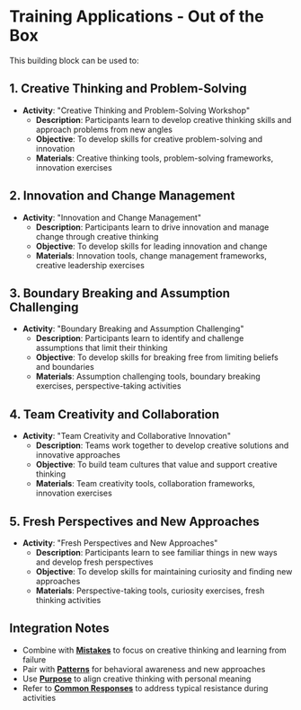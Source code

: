 # Training Applications - Out of the Box

This building block can be used to:

## 1. Creative Thinking and Problem-Solving
- **Activity**: "Creative Thinking and Problem-Solving Workshop"
  - **Description**: Participants learn to develop creative thinking skills and approach problems from new angles
  - **Objective**: To develop skills for creative problem-solving and innovation
  - **Materials**: Creative thinking tools, problem-solving frameworks, innovation exercises

## 2. Innovation and Change Management
- **Activity**: "Innovation and Change Management"
  - **Description**: Participants learn to drive innovation and manage change through creative thinking
  - **Objective**: To develop skills for leading innovation and change
  - **Materials**: Innovation tools, change management frameworks, creative leadership exercises

## 3. Boundary Breaking and Assumption Challenging
- **Activity**: "Boundary Breaking and Assumption Challenging"
  - **Description**: Participants learn to identify and challenge assumptions that limit their thinking
  - **Objective**: To develop skills for breaking free from limiting beliefs and boundaries
  - **Materials**: Assumption challenging tools, boundary breaking exercises, perspective-taking activities

## 4. Team Creativity and Collaboration
- **Activity**: "Team Creativity and Collaborative Innovation"
  - **Description**: Teams work together to develop creative solutions and innovative approaches
  - **Objective**: To build team cultures that value and support creative thinking
  - **Materials**: Team creativity tools, collaboration frameworks, innovation exercises

## 5. Fresh Perspectives and New Approaches
- **Activity**: "Fresh Perspectives and New Approaches"
  - **Description**: Participants learn to see familiar things in new ways and develop fresh perspectives
  - **Objective**: To develop skills for maintaining curiosity and finding new approaches
  - **Materials**: Perspective-taking tools, curiosity exercises, fresh thinking activities

## Integration Notes
- Combine with **[Mistakes](../mistakes/README.md)** to focus on creative thinking and learning from failure
- Pair with **[Patterns](../patterns/README.md)** for behavioral awareness and new approaches
- Use **[Purpose](../purpose/README.md)** to align creative thinking with personal meaning
- Refer to **[Common Responses](common-responses.md)** to address typical resistance during activities
